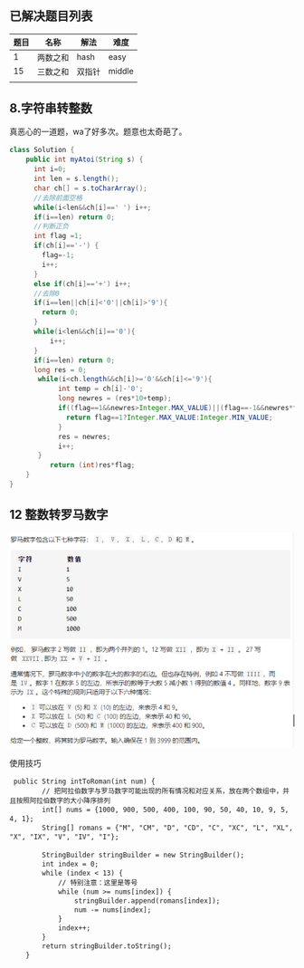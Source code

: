 ## 已解决题目列表



| 题目 | 名称     | 解法   | 难度   |
| ---- | -------- | ------ | ------ |
| 1    | 两数之和 | hash   | easy   |
| 15   | 三数之和 | 双指针 | middle |
|      |          |        |        |

## 8.字符串转整数

真恶心的一道题，wa了好多次。题意也太奇葩了。



```Java
class Solution {
    public int myAtoi(String s) {
      int i=0;
      int len = s.length();
      char ch[] = s.toCharArray();
      //去除前面空格
      while(i<len&&ch[i]==' ') i++;
      if(i==len) return 0;
      //判断正负
      int flag =1;
      if(ch[i]=='-') {
        flag=-1;
        i++;
      }
      else if(ch[i]=='+') i++;
      //去除0
      if(i==len||ch[i]<'0'||ch[i]>'9'){
        return 0;
      }
      while(i<len&&ch[i]=='0'){
          i++;
      }
      if(i==len) return 0;
      long res = 0;
       while(i<ch.length&&ch[i]>='0'&&ch[i]<='9'){
            int temp = ch[i]-'0';
            long newres = (res*10+temp);
            if((flag==1&&newres>Integer.MAX_VALUE)||(flag==-1&&newres*flag<Integer.MIN_VALUE)){
              return flag==1?Integer.MAX_VALUE:Integer.MIN_VALUE;
            }
            res = newres;
            i++;
       }
          return (int)res*flag;
    }
}
```

## 12 整数转罗马数字

![](image/12.png)



使用技巧

```
 public String intToRoman(int num) {
        // 把阿拉伯数字与罗马数字可能出现的所有情况和对应关系，放在两个数组中，并且按照阿拉伯数字的大小降序排列
        int[] nums = {1000, 900, 500, 400, 100, 90, 50, 40, 10, 9, 5, 4, 1};
        String[] romans = {"M", "CM", "D", "CD", "C", "XC", "L", "XL", "X", "IX", "V", "IV", "I"};

        StringBuilder stringBuilder = new StringBuilder();
        int index = 0;
        while (index < 13) {
            // 特别注意：这里是等号
            while (num >= nums[index]) {
                stringBuilder.append(romans[index]);
                num -= nums[index];
            }
            index++;
        }
        return stringBuilder.toString();
    }
```

